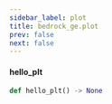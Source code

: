 ```yaml
---
sidebar_label: plot
title: bedrock_ge.plot
prev: false
next: false
---
```


#### hello\_plt

```python
def hello_plt() -> None
```

